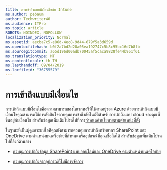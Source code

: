 ```yaml
---
title: การเข้าถึงแบบมีเงื่อนไขกับ Intune
ms.author: pebaum
author: Techwriter40
ms.audience: ITPro
ms.topic: article
ROBOTS: NOINDEX, NOFOLLOW
localization_priority: Normal
ms.assetid: aecba7c5-e86d-4ec8-9d44-679f5a3d659d
ms.openlocfilehash: b0f2a7bd2d28a05ea192747c5b8c95bc16d7b8fb
ms.sourcegitcommit: a65d196d00adb70045af5caca9828fe44b951f61
ms.translationtype: MT
ms.contentlocale: th-TH
ms.lasthandoff: 09/04/2019
ms.locfileid: "36755579"
---
```

# <a name="conditional-access"></a>การเข้าถึงแบบมีเงื่อนไข

การเข้าถึงแบบมีเงื่อนไขคือความสามารถของไดเรกทอรีที่ใช้งานอยู่ของ Azure ด้วยการเข้าถึงแบบมีเงื่อนไขคุณสามารถใช้การตัดสินใจควบคุมการเข้าถึงอัตโนมัติสำหรับการเข้าถึงแอป cloud ของคุณที่ขึ้นอยู่กับเงื่อนไข สำหรับข้อมูลเพิ่มเติมโปรดไปที่การ[กำหนดค่านโยบายตามตำแหน่งที่ตั้ง](https://docs.microsoft.com/azure/active-directory/conditional-access/overview)

ในฐานะที่เป็นผู้ดูแลระบบไอทีคุณยังสามารถควบคุมการเข้าถึงทรัพยากร SharePoint และ OneDrive ตามตำแหน่งบนเครือข่ายที่กำหนดหรืออุปกรณ์ที่คุณเชื่อถือได้ สำหรับข้อมูลเพิ่มเติมโปรดไปที่ลิงก์ด้านล่าง

- [ควบคุมการเข้าถึงข้อมูล SharePoint แบบออนไลน์และ OneDrive ตามตำแหน่งบนเครือข่าย](https://docs.microsoft.com/sharepoint/control-access-based-on-network-location)

- [ควบคุมการเข้าถึงจากอุปกรณ์ที่ไม่มีการจัดการ](https://docs.microsoft.com/sharepoint/control-access-from-unmanaged-devices)


